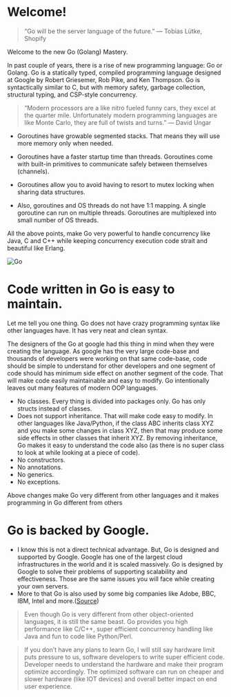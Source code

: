 # Welcome!

> “Go will be the server language of the future.” — Tobias Lütke, Shopify

Welcome to the new Go (Golang) Mastery. 

In past couple of years, there is a rise of new programming language: Go or Golang. Go is a statically typed, compiled programming language designed at Google by Robert Griesemer, Rob Pike, and Ken Thompson. Go is syntactically similar to C, but with memory safety, garbage collection, structural typing, and CSP-style concurrency. 

> “Modern processors are a like nitro fueled funny cars, they excel at the quarter mile. Unfortunately modern programming languages are like Monte Carlo, they are full of twists and turns.” — David Ungar

* Goroutines have growable segmented stacks. That means they will use more memory only when needed.

* Goroutines have a faster startup time than threads.
Goroutines come with built-in primitives to communicate safely between themselves (channels).

* Goroutines allow you to avoid having to resort to mutex locking when sharing data structures.

* Also, goroutines and OS threads do not have 1:1 mapping. A single goroutine can run on multiple threads. Goroutines are multiplexed into small number of OS threads.

All the above points, make Go very powerful to handle concurrency like Java, C and C++ while keeping concurrency execution code strait and beautiful like Erlang.

![Go](https://miro.medium.com/max/700/1*nlpYI256BR71xMBWd1nlfg.png)


# Code written in Go is easy to maintain.
Let me tell you one thing. Go does not have crazy programming syntax like other languages have. It has very neat and clean syntax.

The designers of the Go at google had this thing in mind when they were creating the language. As google has the very large code-base and thousands of developers were working on that same code-base, code should be simple to understand for other developers and one segment of code should has minimum side effect on another segment of the code. That will make code easily maintainable and easy to modify.
Go intentionally leaves out many features of modern OOP languages.

* No classes. Every thing is divided into packages only. Go has only structs instead of classes.
* Does not support inheritance. That will make code easy to modify. In other languages like Java/Python, if the class ABC inherits class XYZ and you make some changes in class XYZ, then that may produce some side effects in other classes that inherit XYZ. By removing inheritance, Go makes it easy to understand the code also (as there is no super class to look at while looking at a piece of code).
* No constructors.
* No annotations.
* No generics.
* No exceptions.

Above changes make Go very different from other languages and it makes programming in Go different from others

# Go is backed by Google.
* I know this is not a direct technical advantage. But, Go is designed and supported by Google. Google has one of the largest cloud infrastructures in the world and it is scaled massively. Go is designed by Google to solve their problems of supporting scalability and effectiveness. Those are the same issues you will face while creating your own servers.
* More to that Go is also used by some big companies like Adobe, BBC, IBM, Intel and more.([Source](https://github.com/golang/go/wiki/GoUsers))

> Even though Go is very different from other object-oriented languages, it is still the same beast. Go provides you high performance like C/C++, super efficient concurrency handling like Java and fun to code like Python/Perl.

> If you don’t have any plans to learn Go, I will still say hardware limit puts pressure to us, software developers to write super efficient code. Developer needs to understand the hardware and make their program optimize accordingly. The optimized software can run on cheaper and slower hardware (like IOT devices) and overall better impact on end user experience.